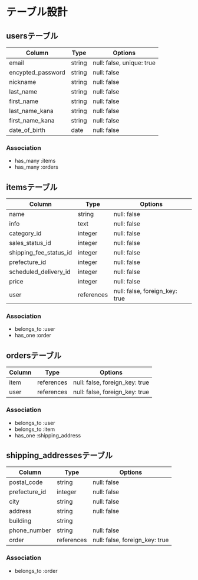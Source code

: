 # テーブル設計

## usersテーブル
| Column            | Type   | Options                   |
| ----------------- | ------ | ------------------------- |
| email             | string | null: false, unique: true |
| encypted_password | string | null: false               |
| nickname          | string | null: false               |
| last_name         | string | null: false               |
| first_name        | string | null: false               |
| last_name_kana    | string | null: false               |
| first_name_kana   | string | null: false               |
| date_of_birth     | date   | null: false               |

### Association
- has_many :items
- has_many :orders




## itemsテーブル
| Column                 | Type       | Options                        |
| ---------------------- | ---------- | ------------------------------ |
| name                   | string     | null: false                    |
| info                   | text       | null: false                    |
| category_id            | integer    | null: false                    |
| sales_status_id        | integer    | null: false                    |
| shipping_fee_status_id | integer    | null: false                    |
| prefecture_id          | integer    | null: false                    |
| scheduled_delivery_id  | integer    | null: false                    |
| price                  | integer    | null: false                    |
| user                   | references | null: false, foreign_key: true |

### Association
- belongs_to :user
- has_one :order




## ordersテーブル
| Column | Type       | Options                        |
| ------ | ---------- | ------------------------------ |
| item   | references | null: false, foreign_key: true |
| user   | references | null: false, foreign_key: true |


### Association
- belongs_to :user
- belongs_to :item
- has_one :shipping_address




## shipping_addressesテーブル
| Column        | Type       | Options                        |
| ------------- | ---------- | ------------------------------ |
| postal_code   | string     | null: false                    |
| prefecture_id | integer    | null: false                    |
| city          | string     | null: false                    |
| address       | string     | null: false                    |
| building      | string     |                                |
| phone_number  | string     | null: false                    |
| order         | references | null: false, foreign_key: true |


### Association
- belongs_to :order